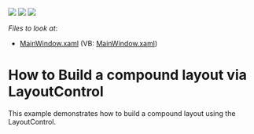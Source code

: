 <!-- default badges list -->
![](https://img.shields.io/endpoint?url=https://codecentral.devexpress.com/api/v1/VersionRange/128654101/10.1.4%2B)
[![](https://img.shields.io/badge/Open_in_DevExpress_Support_Center-FF7200?style=flat-square&logo=DevExpress&logoColor=white)](https://supportcenter.devexpress.com/ticket/details/E2256)
[![](https://img.shields.io/badge/📖_How_to_use_DevExpress_Examples-e9f6fc?style=flat-square)](https://docs.devexpress.com/GeneralInformation/403183)
<!-- default badges end -->
<!-- default file list -->
*Files to look at*:

* [MainWindow.xaml](./CS/LayoutControl_CompoundLayout/MainWindow.xaml) (VB: [MainWindow.xaml](./VB/LayoutControl_CompoundLayout/MainWindow.xaml))
<!-- default file list end -->
# How to Build a compound layout via LayoutControl


<p>This example demonstrates how to build a compound layout using the LayoutControl.</p>

<br/>


